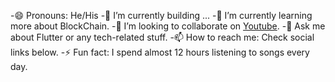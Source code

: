 -😄 Pronouns: He/His
-🔭 I’m currently building ...
-🌱 I’m currently learning more about BlockChain.
-👯 I’m looking to collaborate on [Youtube](https://www.youtube.com/@fluttermaestro).
-💬 Ask me about Flutter or any tech-related stuff.
-📫 How to reach me: Check social links below.
-⚡ Fun fact: I spend almost 12 hours listening to songs every day.

<!---
fluttermaestro/fluttermaestro is a ✨ special ✨ repository because its `README.md` (this file) appears on your GitHub profile.
You can click the Preview link to take a look at your changes.
--->
